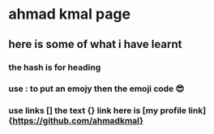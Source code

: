 # ahmad kmal page
## here is some of what i have learnt 
### the hash is for heading
###  use : to put an emojy then the emoji code :sunglasses:
### use links [] the text {} link here is [my profile link]{https://github.com/ahmadkmal}
